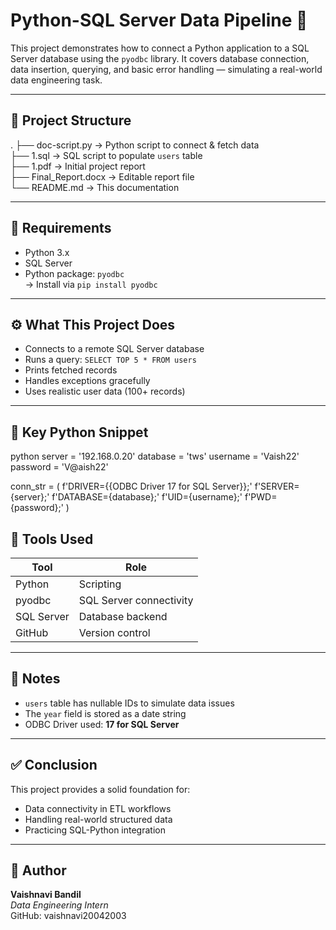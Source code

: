 # Python-SQL Server Data Pipeline 🚀

This project demonstrates how to connect a Python application to a SQL Server database using the `pyodbc` library. It covers database connection, data insertion, querying, and basic error handling — simulating a real-world data engineering task.

---

## 📁 Project Structure

.
├── doc-script.py         → Python script to connect & fetch data  
├── 1.sql                 → SQL script to populate `users` table  
├── 1.pdf                 → Initial project report  
├── Final_Report.docx     → Editable report file  
└── README.md             → This documentation

---

## 🔧 Requirements

- Python 3.x  
- SQL Server  
- Python package: `pyodbc`  
  → Install via `pip install pyodbc`

---

## ⚙️ What This Project Does

- Connects to a remote SQL Server database  
- Runs a query: `SELECT TOP 5 * FROM users`  
- Prints fetched records  
- Handles exceptions gracefully  
- Uses realistic user data (100+ records)

---

## 📜 Key Python Snippet

python
server = '192.168.0.20'
database = 'tws'
username = 'Vaish22'
password = 'V@aish22'

conn_str = (
    f'DRIVER={{ODBC Driver 17 for SQL Server}};'
    f'SERVER={server};'
    f'DATABASE={database};'
    f'UID={username};'
    f'PWD={password};'
)

## 🧰 Tools Used

| Tool       | Role                   |
|------------|------------------------|
| Python     | Scripting              |
| pyodbc     | SQL Server connectivity|
| SQL Server | Database backend       |
| GitHub     | Version control        |

---

## 📝 Notes

- `users` table has nullable IDs to simulate data issues  
- The `year` field is stored as a date string  
- ODBC Driver used: **17 for SQL Server**

---

## ✅ Conclusion

This project provides a solid foundation for:

- Data connectivity in ETL workflows  
- Handling real-world structured data  
- Practicing SQL-Python integration

---

## 👤 Author

**Vaishnavi Bandil**  
_Data Engineering Intern_  
GitHub: vaishnavi20042003

